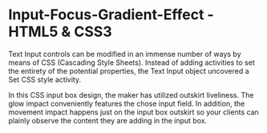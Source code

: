 # Input-Focus-Gradient-Effect - HTML5 & CSS3

Text Input controls can be modified in an immense number of ways by means of CSS (Cascading Style Sheets). Instead of adding activities to set the entirety of the potential properties, the Text Input object uncovered a Set CSS style activity.

In this CSS input box design, the maker has utilized outskirt liveliness. The glow impact conveniently features the chose input field. In addition, the movement impact happens just on the input box outskirt so your clients can plainly observe the content they are adding in the input box.
